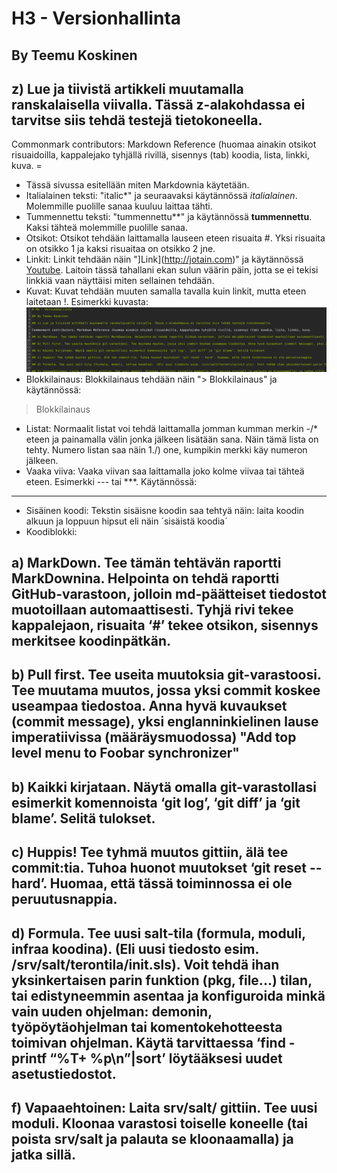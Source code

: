 # H3 - Versionhallinta

## By Teemu Koskinen

## z) Lue ja tiivistä artikkeli muutamalla ranskalaisella viivalla. Tässä z-alakohdassa ei tarvitse siis tehdä testejä tietokoneella.

Commonmark contributors: Markdown Reference (huomaa ainakin otsikot risuaidoilla, kappalejako tyhjällä rivillä, sisennys (tab) koodia, lista, linkki, kuva. =

- Tässä sivussa esitellään miten Markdownia käytetään.
- Italialainen teksti: "italic*" ja seuraavaksi käytännössä *italialainen*. Molemmille puolille sanaa kuuluu laittaa tähti.
- Tummennettu teksti: "tummennettu**" ja käytännössä **tummennettu**. Kaksi tähteä molemmille puolille sanaa.
- Otsikot: Otsikot tehdään laittamalla lauseen eteen risuaita #. Yksi risuaita on otsikko 1 ja kaksi risuaitaa on otsikko 2 jne.
- Linkit: Linkit tehdään näin "]Link](http://jotain.com)" ja käytännössä [Youtube](https://www.youtube.com/watch?v=nivpOO5YXcA&list=PLJYWo2Sc5pH1XaZAA13VxIaC2i4JVRfXv&index=2). Laitoin tässä tahallani ekan sulun väärin päin, jotta se ei tekisi linkkiä vaan näyttäisi miten sellainen tehdään.
- Kuvat: Kuvat tehdään muuten samalla tavalla kuin linkit, mutta eteen laitetaan !. Esimerkki kuvasta:![Markdown](md.png)
- Blokkilainaus: Blokkilainaus tehdään näin "> Blokkilainaus" ja käytännössä:
> Blokkilainaus
- Listat: Normaalit listat voi tehdä laittamalla jomman kumman merkin -/* eteen ja painamalla välin jonka jälkeen lisätään sana. Näin tämä lista on tehty. Numero listan saa näin 1./) one, kumpikin merkki käy numeron jälkeen.
- Vaaka viiva: Vaaka viivan saa laittamalla joko kolme viivaa tai tähteä eteen. Esimerkki --- tai ***. Käytännössä:
---
- Sisäinen koodi: Tekstin sisäisne koodin saa tehtyä näin: laita koodin alkuun ja loppuun hipsut eli näin ´sisäistä koodia´
- Koodiblokki:     

## a) MarkDown. Tee tämän tehtävän raportti MarkDownina. Helpointa on tehdä raportti GitHub-varastoon, jolloin md-päätteiset tiedostot muotoillaan automaattisesti. Tyhjä rivi tekee kappalejaon, risuaita ‘#’ tekee otsikon, sisennys merkitsee koodinpätkän.

## b) Pull first. Tee useita muutoksia git-varastoosi. Tee muutama muutos, jossa yksi commit koskee useampaa tiedostoa. Anna hyvä kuvaukset (commit message), yksi englanninkielinen lause imperatiivissa (määräysmuodossa) "Add top level menu to Foobar synchronizer"

## b) Kaikki kirjataan. Näytä omalla git-varastollasi esimerkit komennoista ‘git log’, ‘git diff’ ja ‘git blame’. Selitä tulokset.

## c) Huppis! Tee tyhmä muutos gittiin, älä tee commit:tia. Tuhoa huonot muutokset ‘git reset --hard’. Huomaa, että tässä toiminnossa ei ole peruutusnappia.

## d) Formula. Tee uusi salt-tila (formula, moduli, infraa koodina). (Eli uusi tiedosto esim. /srv/salt/terontila/init.sls). Voit tehdä ihan yksinkertaisen parin funktion (pkg, file...) tilan, tai edistyneemmin asentaa ja konfiguroida minkä vain uuden ohjelman: demonin, työpöytäohjelman tai komentokehotteesta toimivan ohjelman. Käytä tarvittaessa ‘find -printf “%T+ %p\n”|sort’ löytääksesi uudet asetustiedostot.

## f) Vapaaehtoinen: Laita srv/salt/ gittiin. Tee uusi moduli. Kloonaa varastosi toiselle koneelle (tai poista srv/salt ja palauta se kloonaamalla) ja jatka sillä.
